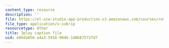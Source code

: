 ```yaml
---
content_type: resource
description: ''
file: https://ol-ocw-studio-app-production.s3.amazonaws.com/courses/res-6-007-signals-and-systems-spring-2011/e06da856a4a35916904b1d8687572fd7_GrnYlDAsmuA.vtt
file_type: application/x-subrip
resourcetype: Other
title: 3play caption file
uid: e06da856-a4a3-5916-904b-1d8687572fd7
---
```

